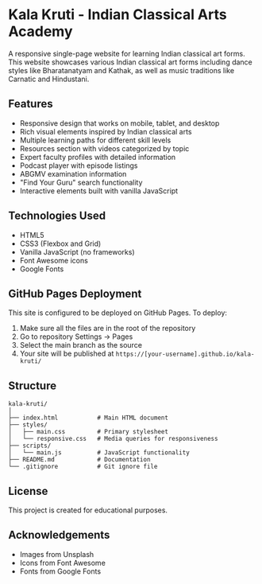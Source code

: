 # Kala Kruti - Indian Classical Arts Academy

A responsive single-page website for learning Indian classical art forms. This website showcases various Indian classical art forms including dance styles like Bharatanatyam and Kathak, as well as music traditions like Carnatic and Hindustani.

## Features

- Responsive design that works on mobile, tablet, and desktop
- Rich visual elements inspired by Indian classical arts
- Multiple learning paths for different skill levels
- Resources section with videos categorized by topic
- Expert faculty profiles with detailed information
- Podcast player with episode listings
- ABGMV examination information
- "Find Your Guru" search functionality
- Interactive elements built with vanilla JavaScript

## Technologies Used

- HTML5
- CSS3 (Flexbox and Grid)
- Vanilla JavaScript (no frameworks)
- Font Awesome icons
- Google Fonts

## GitHub Pages Deployment

This site is configured to be deployed on GitHub Pages. To deploy:

1. Make sure all the files are in the root of the repository
2. Go to repository Settings → Pages
3. Select the main branch as the source
4. Your site will be published at `https://[your-username].github.io/kala-kruti/`

## Structure

```
kala-kruti/
│
├── index.html           # Main HTML document
├── styles/
│   ├── main.css         # Primary stylesheet
│   └── responsive.css   # Media queries for responsiveness
├── scripts/
│   └── main.js          # JavaScript functionality
├── README.md            # Documentation
└── .gitignore           # Git ignore file
```

## License

This project is created for educational purposes.

## Acknowledgements

- Images from Unsplash
- Icons from Font Awesome
- Fonts from Google Fonts